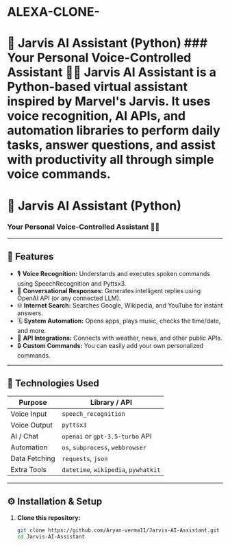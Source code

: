 # ALEXA-CLONE-
# 🤖 Jarvis AI Assistant (Python)  ### Your Personal Voice-Controlled Assistant 💬✨  Jarvis AI Assistant is a Python-based virtual assistant inspired by Marvel's Jarvis.   It uses **voice recognition**, **AI APIs**, and **automation libraries** to perform daily tasks, answer questions, and assist with productivity all through simple voice commands.
# 🤖 Jarvis AI Assistant (Python)

### Your Personal Voice-Controlled Assistant 💬✨


---

## 🚀 Features

- 🎙️ **Voice Recognition:** Understands and executes spoken commands using SpeechRecognition and Pyttsx3.  
- 💬 **Conversational Responses:** Generates intelligent replies using OpenAI API (or any connected LLM).  
- 🌐 **Internet Search:** Searches Google, Wikipedia, and YouTube for instant answers.  
- 🗓️ **System Automation:** Opens apps, plays music, checks the time/date, and more.  
- 📧 **API Integrations:** Connects with weather, news, and other public APIs.  
- 🔒 **Custom Commands:** You can easily add your own personalized commands.

---

## 🧠 Technologies Used

| Purpose | Library / API |
|----------|----------------|
| Voice Input | `speech_recognition` |
| Voice Output | `pyttsx3` |
| AI / Chat | `openai` or `gpt-3.5-turbo` API |
| Automation | `os`, `subprocess`, `webbrowser` |
| Data Fetching | `requests`, `json` |
| Extra Tools | `datetime`, `wikipedia`, `pywhatkit` |

---

## ⚙️ Installation & Setup

1. **Clone this repository:**
   ```bash
   git clone https://github.com/Aryan-verma11/Jarvis-AI-Assistant.git
   cd Jarvis-AI-Assistant
